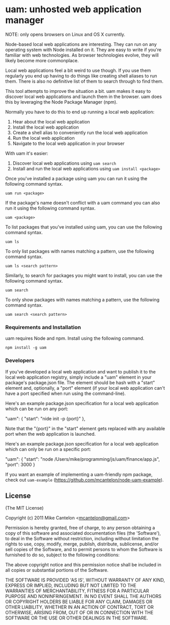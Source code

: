 # uam: unhosted web application manager

NOTE: only opens browsers on Linux and OS X currently.

Node-based local web applications are interesting. They can run on any
operating system with Node installed on it. They are easy to write if you're
familiar with web technologies. As browser technologies evolve, they will
likely become more commonplace.

Local web applications feel a bit weird to use though. If you use them
regularly you end up having to do things like creating shell aliases to run
them. There is also no definitive list of them to search through to find them.

This tool attempts to improve the situation a bit. uam makes it easy to
discover local web applications and launch them in the browser. uam does
this by leveraging the Node Package Manager (npm). 

Normally you have to do this to end up running a local web application:

1. Hear about the local web application
2. Install the local web application
3. Create a shell alias to conveniently run the local web application
4. Run the local web application
5. Navigate to the local web application in your browser

With uam it's easier:

1. Discover local web applications using `uam search`
2. Install and run the local web applications using `uam install <package>`

Once you've installed a package using uam you can run it using the following
command syntax.

    uam run <package>

If the package's name doesn't conflict with a uam command you can also run it
using the following command syntax.

    uam <package>

To list packages that you've installed using uam, you can use the following
command syntax.

    uam ls

To only list packages with names matching a pattern, use the following command
syntax.

    uam ls <search pattern>

Similarly, to search for packages you might want to install, you can use the
following command syntax.

    uam search

To only show packages with names matching a pattern, use the following command
syntax.

    uam search <search pattern>

### Requirements and Installation

uam requires Node and npm. Install using the following command.

    npm install -g uam

### Developers

If you've developed a local web application and want to publish it to the
local web application registry, simply include a "uam" element in your
package's package.json file. The element should be hash with a "start"
element and, optionally, a "port" element (if your local web application
can't have a port specified when run using the command-line).

Here's an example package.json specification for a local web application
which can be run on any port:

  "uam": {
    "start": "nide init -p {port}"
  },

Note that the "{port}" in the "start" element gets replaced with any
available port when the web application is launched.

Here's an example package.json specification for a local web application
which can only be run on a specific port:

  "uam": {
    "start": "node /Users/mike/programming/js/uam/finance/app.js",
    "port": 3000
  }

If you want an example of implementing a uam-friendly npm package, check
out `uam-example` (https://github.com/mcantelon/node-uam-example).

## License 

(The MIT License)

Copyright (c) 2011 Mike Cantelon &lt;mcantelon@gmail.com&gt;

Permission is hereby granted, free of charge, to any person obtaining
a copy of this software and associated documentation files (the
'Software'), to deal in the Software without restriction, including
without limitation the rights to use, copy, modify, merge, publish,
distribute, sublicense, and/or sell copies of the Software, and to
permit persons to whom the Software is furnished to do so, subject to
the following conditions:

The above copyright notice and this permission notice shall be
included in all copies or substantial portions of the Software.

THE SOFTWARE IS PROVIDED 'AS IS', WITHOUT WARRANTY OF ANY KIND,
EXPRESS OR IMPLIED, INCLUDING BUT NOT LIMITED TO THE WARRANTIES OF
MERCHANTABILITY, FITNESS FOR A PARTICULAR PURPOSE AND NONINFRINGEMENT.
IN NO EVENT SHALL THE AUTHORS OR COPYRIGHT HOLDERS BE LIABLE FOR ANY
CLAIM, DAMAGES OR OTHER LIABILITY, WHETHER IN AN ACTION OF CONTRACT,
TORT OR OTHERWISE, ARISING FROM, OUT OF OR IN CONNECTION WITH THE
SOFTWARE OR THE USE OR OTHER DEALINGS IN THE SOFTWARE.
